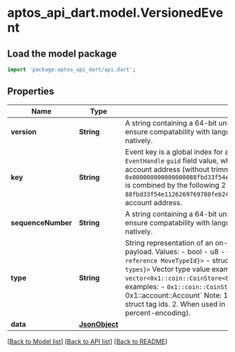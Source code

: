 # aptos_api_dart.model.VersionedEvent

## Load the model package
```dart
import 'package:aptos_api_dart/api.dart';
```

## Properties
Name | Type | Description | Notes
------------ | ------------- | ------------- | -------------
**version** | **String** | A string containing a 64-bit unsigned integer.  We represent u64 values as a string to ensure compatability with languages such as JavaScript that do not parse u64s in JSON natively.  | 
**key** | **String** | Event key is a global index for an event stream.  It is hex-encoded BCS bytes of `EventHandle` `guid` field value, which is a combination of a `uint64` creation number and account address (without trimming leading zeros).  For example, event key `0x000000000000000088fbd33f54e1126269769780feb24480428179f552e2313fbe571b72e62a1ca1` is combined by the following 2 parts:   1. `0000000000000000`: `uint64` representation of `0`.   2. `88fbd33f54e1126269769780feb24480428179f552e2313fbe571b72e62a1ca1`: 32 bytes of account address.  | 
**sequenceNumber** | **String** | A string containing a 64-bit unsigned integer.  We represent u64 values as a string to ensure compatability with languages such as JavaScript that do not parse u64s in JSON natively.  | 
**type** | **String** | String representation of an on-chain Move type tag that is exposed in transaction payload.     Values:       - bool       - u8       - u64       - u128       - address       - signer       - vector: `vector<{non-reference MoveTypeId}>`       - struct: `{address}::{module_name}::{struct_name}::<{generic types}>`      Vector type value examples:       - `vector<u8>`       - `vector<vector<u64>>`       - `vector<0x1::coin::CoinStore<0x1::aptos_coin::AptosCoin>>`      Struct type value examples:       - `0x1::coin::CoinStore<0x1::aptos_coin::AptosCoin>       - `0x1::account::Account`      Note:       1. Empty chars should be ignored when comparing 2 struct tag ids.       2. When used in an URL path, should be encoded by url-encoding (AKA percent-encoding).  | 
**data** | [**JsonObject**](.md) |  | 

[[Back to Model list]](../README.md#documentation-for-models) [[Back to API list]](../README.md#documentation-for-api-endpoints) [[Back to README]](../README.md)


